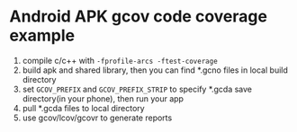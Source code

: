 # Android APK gcov code coverage example
1. compile c/c++ with `-fprofile-arcs -ftest-coverage`
2. build apk and shared library, then you can find *.gcno files in local build directory
3. set `GCOV_PREFIX` and `GCOV_PREFIX_STRIP` to specify *.gcda save directory(in your phone), then run your app
4. pull *.gcda files to local directory
5. use gcov/lcov/gcovr to generate reports